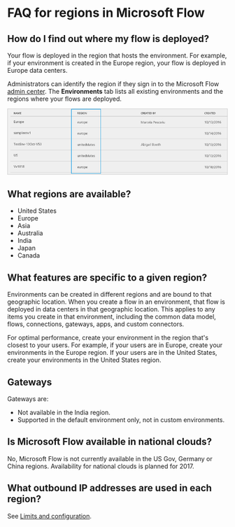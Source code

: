 <properties
    pageTitle="Regions overview for Microsoft Flow | Microsoft Flow"
    description="Overview with question and answer about regions in Microsoft Flow"
    services=""
    suite="flow"
    documentationCenter="na"
    authors="MSFTMan"
    manager="anneta"
    editor=""
    tags=""/>

<tags
   ms.service="flow"
   ms.devlang="na"
   ms.topic="article"
   ms.tgt_pltfrm="na"
   ms.workload="na"
   ms.date="05/11/2017"
   ms.author="deonhe"/>

# FAQ for regions in Microsoft Flow #

## How do I find out where my flow is deployed? ##

Your flow is deployed in the region that hosts the environment. For example, if your environment is created in the Europe region, your flow is deployed in Europe data centers.

Administrators can identify the region if they sign in to the Microsoft Flow [admin center](https://admin.flow.microsoft.com). The **Environments** tab lists all existing environments and the regions where your flows are deployed.

![view environments](media/regions-overview/environments-list.png)

## What regions are available? ##

- United States
- Europe
- Asia
- Australia
- India
- Japan
- Canada

## What features are specific to a given region? ##

Environments can be created in different regions and are bound to that geographic location. When you create a flow in an environment, that flow is deployed in data centers in that geographic location. This applies to any items you create in that environment, including the common data model, flows, connections, gateways, apps, and custom connectors.

For optimal performance, create your environment in the region that's closest to your users. For example, if your users are in Europe, create your environments in the Europe region. If your users are in the United States, create your environments in the United States region.

## Gateways ##

Gateways are:

- Not available in the India region.
- Supported in the default environment only, not in custom environments.

## Is Microsoft Flow available in national clouds? ##

No, Microsoft Flow is not currently available in the US Gov, Germany or China regions. Availability for national clouds is planned for 2017.

## What outbound IP addresses are used in each region? ##

See [Limits and configuration](limits-and-config.md).
